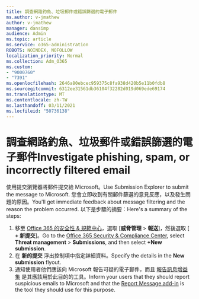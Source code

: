 ```yaml
---
title: 調查網路釣魚、垃圾郵件或錯誤篩選的電子郵件
ms.author: v-jmathew
author: v-jmathew
manager: dansimp
audience: Admin
ms.topic: article
ms.service: o365-administration
ROBOTS: NOINDEX, NOFOLLOW
localization_priority: Normal
ms.collection: Adm_O365
ms.custom:
- "9000760"
- "7391"
ms.openlocfilehash: 2646a80ebcec959375c8fa938d420b5e11b0fdb8
ms.sourcegitcommit: 6312ee31561db36104f32282d019d069ede69174
ms.translationtype: MT
ms.contentlocale: zh-TW
ms.lasthandoff: 03/11/2021
ms.locfileid: "50736138"
---
```

# <a name="investigate-phishing-spam-or-incorrectly-filtered-email"></a><span data-ttu-id="28dda-102">調查網路釣魚、垃圾郵件或錯誤篩選的電子郵件</span><span class="sxs-lookup"><span data-stu-id="28dda-102">Investigate phishing, spam, or incorrectly filtered email</span></span>

<span data-ttu-id="28dda-103">使用提交瀏覽器將郵件提交給 Microsoft。</span><span class="sxs-lookup"><span data-stu-id="28dda-103">Use Submission Explorer to submit the message to Microsoft.</span></span> <span data-ttu-id="28dda-104">您會立即收到有關郵件篩選的意見反應，以及發生問題的原因。</span><span class="sxs-lookup"><span data-stu-id="28dda-104">You'll get immediate feedback about message filtering and the reason the problem occurred.</span></span> <span data-ttu-id="28dda-105">以下是步驟的摘要：</span><span class="sxs-lookup"><span data-stu-id="28dda-105">Here's a summary of the steps:</span></span>

1. <span data-ttu-id="28dda-106">移至 [Office 365 的安全性 & 規範中心](https://go.microsoft.com/fwlink/p/?linkid=2077143)，選取 [**威脅管理**  >  **報送**]，然後選取 [ **+ 新提交**]。</span><span class="sxs-lookup"><span data-stu-id="28dda-106">Go to the [Office 365 Security & Compliance Center](https://go.microsoft.com/fwlink/p/?linkid=2077143), select **Threat management** > **Submissions**, and then select **+New submission**.</span></span>
2. <span data-ttu-id="28dda-107">在 **新的提交** 浮出控制項中指定詳細資料。</span><span class="sxs-lookup"><span data-stu-id="28dda-107">Specify the details in the **New submission** flyout.</span></span>
3. <span data-ttu-id="28dda-108">通知使用者他們應該向 Microsoft 報告可疑的電子郵件，而且 [報告訊息增益集](https://go.microsoft.com/fwlink/?linkid=2092385) 是其應該用於此目的的工具。</span><span class="sxs-lookup"><span data-stu-id="28dda-108">Inform your users that they should report suspicious emails to Microsoft and that the [Report Message add-in](https://go.microsoft.com/fwlink/?linkid=2092385) is the tool they should use for this purpose.</span></span>
